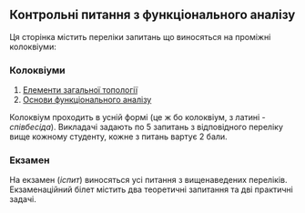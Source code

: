 ## Контрольні питання з функціонального аналізу

Ця сторінка містить переліки запитань що виносяться на проміжні колоквіуми:

### Колоквіуми

1. [Елементи загальної топології](colloquium.pdf)
2. [Основи функціонального аналізу](colloquium2.pdf)

Колоквіум проходить в усній формі (це ж бо колоквіум, з латині - _співбесіда_). Викладачі задають по 5 запитань з відповідного переліку вище кожному студенту, кожне з питань вартує 2 бали.

### Екзамен

На екзамен (_іспит_) виносяться усі питання з вищенаведених переліків. Екзаменаційний білет містить два теоретичні запитання та дві практичні задачі.
